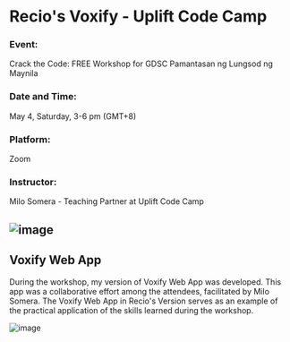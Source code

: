 # Recio's Voxify - Uplift Code Camp

### Event:
Crack the Code: FREE Workshop for GDSC Pamantasan ng Lungsod ng Maynila

### Date and Time:
May 4, Saturday, 3-6 pm (GMT+8)

### Platform:
Zoom

### Instructor:
Milo Somera - Teaching Partner at Uplift Code Camp

![image](https://github.com/Joronski/Bingo_Line_Up_Game_Java_Console_Application/assets/91183608/ceda387b-1c52-4481-a4fc-732c2ee4c5a6)
---

## Voxify Web App

During the workshop, my version of Voxify Web App was developed. This app was a collaborative effort among the attendees, facilitated by Milo Somera. The Voxify Web App in Recio's Version serves as an example of the practical application of the skills learned during the workshop.

![image](https://github.com/Joronski/Library-Management-System/assets/91183608/b9326e32-7193-4616-a80c-d0ed96b7e13f)
